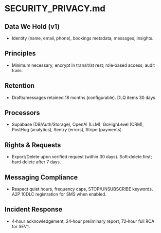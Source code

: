 # SECURITY_PRIVACY.md

## Data We Hold (v1)

* Identity (name, email, phone), bookings metadata, messages, insights.

## Principles

* Minimum necessary; encrypt in transit/at rest; role‑based access; audit trails.

## Retention

* Drafts/messages retained 18 months (configurable). DLQ items 30 days.

## Processors

* Supabase (DB/Auth/Storage), OpenAI (LLM), GoHighLevel (CRM), PostHog (analytics), Sentry (errors), Stripe (payments).

## Rights & Requests

* Export/Delete upon verified request (within 30 days). Soft‑delete first; hard‑delete after 7 days.

## Messaging Compliance

* Respect quiet hours, frequency caps, STOP/UNSUBSCRIBE keywords. A2P 10DLC registration for SMS when enabled.

## Incident Response

* 4‑hour acknowledgement, 24‑hour preliminary report, 72‑hour full RCA for SEV1.
